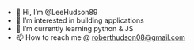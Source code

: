- 👋 Hi, I’m @LeeHudson89
- 👀 I’m interested in building applications
- 🌱 I’m currently learning python & JS
- 📫 How to reach me @ roberthudson08@gmail.com

<!---
LeeHudson89/LeeHudson89 is a ✨ special ✨ repository because its `README.md` (this file) appears on your GitHub profile.
You can click the Preview link to take a look at your changes.
--->
